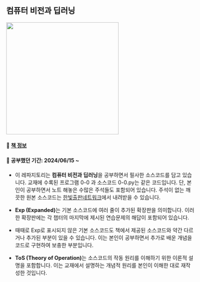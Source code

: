 ## 컴퓨터 비전과 딥러닝
<img src="https://contents.kyobobook.co.kr/sih/fit-in/458x0/pdt/9791156645481.jpg" height="300">   

#### 📘 [책 정보](https://product.kyobobook.co.kr/detail/S000200616653)
#### 📖 공부했던 기간: 2024/06/15 ~

* 이 레파지토리는 <strong>컴퓨터 비전과 딥러닝</strong>을 공부하면서 필사한 소스코드를 담고 있습니다. 교재에 수록된 프로그램 0-0 과 소스코드 0-0.py는 같은 코드입니다. 단, 본인이 공부하면서 노트 해놓은 수많은 주석들도 포함되어 있습니다. 주석이 없는 깨끗한 원본 소스코드는 [한빛출판네트워크](https://www.hanbit.co.kr/src/4548)에서 내려받을 수 있습니다. 

* <strong>Exp (Expanded)</strong>는 기본 소스코드에 여러 줄이 추가된 확장판을 의미합니다. 이러한 확장판에는 각 챕터의 마지막에 제시된 연습문제의 해답이 포함되어 있습니다.

* 때때로 Exp로 표시되지 않은 기본 소스코드도 책에서 제공된 소스코드와 약간 다르거나 추가된 부분이 있을 수 있습니다. 이는 본인이 공부하면서 추가로 배운 개념을 코드로 구현하여 보충한 부분입니다.

* <strong>ToS (Theory of Operation)</strong>는 소스코드의 작동 원리를 이해하기 위한 이론적 설명을 포함합니다. 이는 교재에서 설명하는 개념적 원리를 본인이 이해한 대로 재작성한 것입니다.
